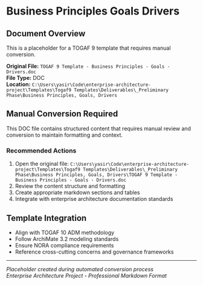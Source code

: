 # Business Principles Goals Drivers

## Document Overview
This is a placeholder for a TOGAF 9 template that requires manual conversion.

**Original File:** `TOGAF 9 Template - Business Principles - Goals - Drivers.doc`  
**File Type:** DOC  
**Location:** `C:\Users\yasir\Code\enterprise-architecture-project\Templates\Togaf9 Templates\Deliverables\_Preliminary Phase\Business Principles, Goals, Drivers`

## Manual Conversion Required
This DOC file contains structured content that requires manual review and conversion to maintain formatting and context.

### Recommended Actions
1. Open the original file: `C:\Users\yasir\Code\enterprise-architecture-project\Templates\Togaf9 Templates\Deliverables\_Preliminary Phase\Business Principles, Goals, Drivers\TOGAF 9 Template - Business Principles - Goals - Drivers.doc`
2. Review the content structure and formatting
3. Create appropriate markdown sections and tables
4. Integrate with enterprise architecture documentation standards

## Template Integration
- Align with TOGAF 10 ADM methodology
- Follow ArchiMate 3.2 modeling standards  
- Ensure NORA compliance requirements
- Reference cross-cutting concerns and governance frameworks

---
*Placeholder created during automated conversion process*  
*Enterprise Architecture Project - Professional Markdown Format*
